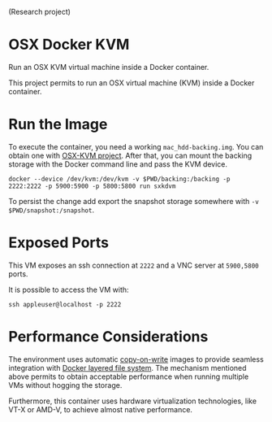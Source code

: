 (Research project)

# OSX Docker KVM
Run an OSX KVM virtual machine inside a Docker container.

This project permits to run an OSX virtual machine (KVM) inside a Docker container.

# Run the Image

To execute the container, you need a working `mac_hdd-backing.img`. You can obtain one with [OSX-KVM project](https://github.com/kholia/OSX-KVM). After that, you can mount the backing storage with the Docker command line and pass the KVM device.

    docker --device /dev/kvm:/dev/kvm -v $PWD/backing:/backing -p 2222:2222 -p 5900:5900 -p 5800:5800 run sxkdvm

To persist the change add export the snapshot storage somewhere with `-v $PWD/snapshot:/snapshot`.

# Exposed Ports

This VM exposes an ssh connection at `2222` and a VNC server at `5900,5800` ports.

It is possible to access the VM with:

    ssh appleuser@localhost -p 2222

# Performance Considerations

The environment uses automatic [copy-on-write]() images to provide seamless integration with [Docker layered file system](). The mechanism mentioned above permits to obtain acceptable performance when running multiple VMs without hogging the storage.

Furthermore, this container uses hardware virtualization technologies, like VT-X or AMD-V, to achieve almost native performance.
